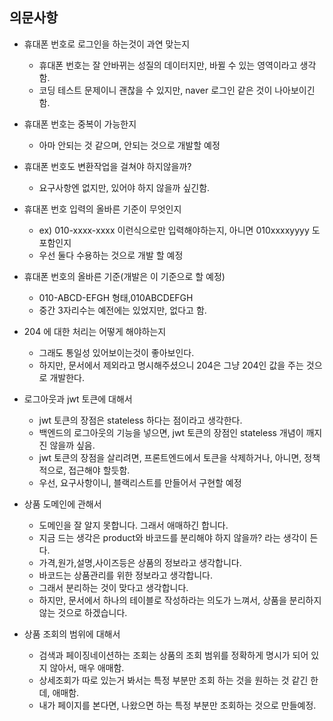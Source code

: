 ## 의문사항

- 휴대폰 번호로 로그인을 하는것이 과연 맞는지
    - 휴대폰 번호는 잘 안바뀌는 성질의 데이터지만, 바뀔 수 있는 영역이라고 생각함.
    - 코딩 테스트 문제이니 괜찮을 수 있지만, naver 로그인 같은 것이 나아보이긴 함.


- 휴대폰 번호는 중복이 가능한지
    - 아마 안되는 것 같으며, 안되는 것으로 개발할 예정


- 휴대폰 번호도 변환작업을 걸쳐야 하지않을까?
    - 요구사항엔 없지만, 있어야 하지 않을까 싶긴함.


- 휴대폰 번호 입력의 올바른 기준이 무엇인지
    - ex) 010-xxxx-xxxx 이런식으로만 입력해야하는지, 아니면 010xxxxyyyy 도 포함인지
    - 우선 둘다 수용하는 것으로 개발 할 예정


- 휴대폰 번호의 올바른 기준(개발은 이 기준으로 할 예정)
    - 010-ABCD-EFGH 형태,010ABCDEFGH
    - 중간 3자리수는 예전에는 있었지만, 없다고 함.

- 204 에 대한 처리는 어떻게 해야하는지
    - 그래도 통일성 있어보이는것이 좋아보인다.
    - 하지만, 문서에서 제외라고 명시해주셨으니 204은 그냥 204인 값을 주는 것으로 개발한다.

- 로그아웃과 jwt 토큰에 대해서
    - jwt 토큰의 장점은 stateless 하다는 점이라고 생각한다.
    - 백엔드의 로그아웃의 기능을 넣으면, jwt 토큰의 장점인 stateless 개념이 깨지진 않을까 싶음.
    - jwt 토큰의 장점을 살리려면, 프론트엔드에서 토큰을 삭제하거나, 아니면, 정책적으로, 접근해야 할듯함.
    - 우선, 요구사항이니, 블랙리스트를 만들어서 구현할 예정

- 상품 도메인에 관해서
    - 도메인을 잘 알지 못합니다. 그래서 애매하긴 합니다.
    - 지금 드는 생각은 product와 바코드를 분리해야 하지 않을까? 라는 생각이 든다.
    - 가격,원가,설명,사이즈등은 상품의 정보라고 생각합니다.
    - 바코드는 상품관리를 위한 정보라고 생각합니다.
    - 그래서 분리하는 것이 맞다고 생각합니다.
    - 하지만, 문서에서 하나의 테이블로 작성하라는 의도가 느껴서, 상품을 분리하지 않는 것으로 하겠습니다.

- 상품 조회의 범위에 대해서
    - 검색과 페이징네이션하는 조회는 상품의 조회 범위를 정확하게 명시가 되어 있지 않아서, 매우 애매함.
    - 상세조회가 따로 있는거 봐서는 특정 부분만 조회 하는 것을 원하는 것 같긴 한데, 애매함.
    - 내가 페이지를 본다면, 나왔으면 하는 특정 부분만 조회하는 것으로 만들예정.
  
